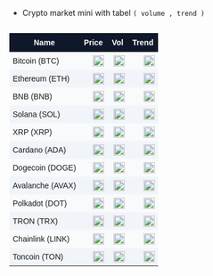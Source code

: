 - Crypto market mini with tabel `( volume , trend )`
<!-- Crypto Market Mini Table (Top 12 Coins, Responsive) -->
<div style="overflow-x:auto; max-width:100%;">
  <table style="min-width:400px; width:100%; border-collapse:collapse; font-family:sans-serif; font-size:14px;">
    <thead>
      <tr style="background-color:#0f172a; color:#fff;">
        <th style="padding:8px; text-align:center;">Name</th>
        <th style="padding:8px; text-align:center;">Price</th>
        <th style="padding:8px; text-align:center;">Vol</th>
        <th style="padding:8px; text-align:center;">Trend</th>
      </tr>
    </thead>
    <tbody>
      <tr style="background-color:#f8fafc;"><td style="padding:6px;">Bitcoin (BTC)</td><td style="padding:6px; text-align:right;"><img src="https://img.shields.io/endpoint?url=https://crypto-price-on.vercel.app/api/prices?coin=bitcoin&label=BTC&logo=bitcoin&style=flat-square" height="20"></td><td style="padding:6px; text-align:right;"><img src="https://img.shields.io/endpoint?url=https://crypto-price-on.vercel.app/api/volume?coin=bitcoin&label=Vol&style=flat-square" height="20"></td><td style="padding:6px; text-align:right;"><img src="https://img.shields.io/endpoint?url=https://crypto-price-on.vercel.app/api/trend?coin=bitcoin&label=Trend&style=flat-square" height="20"></td></tr>
      <tr style="background-color:#f1f5f9;"><td style="padding:6px;">Ethereum (ETH)</td><td style="padding:6px; text-align:right;"><img src="https://img.shields.io/endpoint?url=https://crypto-price-on.vercel.app/api/prices?coin=ethereum&label=ETH&logo=ethereum&style=flat-square" height="20"></td><td style="padding:6px; text-align:right;"><img src="https://img.shields.io/endpoint?url=https://crypto-price-on.vercel.app/api/volume?coin=ethereum&label=Vol&style=flat-square" height="20"></td><td style="padding:6px; text-align:right;"><img src="https://img.shields.io/endpoint?url=https://crypto-price-on.vercel.app/api/trend?coin=ethereum&label=Trend&style=flat-square" height="20"></td></tr>
      <tr style="background-color:#f8fafc;"><td style="padding:6px;">BNB (BNB)</td><td style="padding:6px; text-align:right;"><img src="https://img.shields.io/endpoint?url=https://crypto-price-on.vercel.app/api/prices?coin=binancecoin&label=BNB&logo=binance&style=flat-square" height="20"></td><td style="padding:6px; text-align:right;"><img src="https://img.shields.io/endpoint?url=https://crypto-price-on.vercel.app/api/volume?coin=binancecoin&label=Vol&style=flat-square" height="20"></td><td style="padding:6px; text-align:right;"><img src="https://img.shields.io/endpoint?url=https://crypto-price-on.vercel.app/api/trend?coin=binancecoin&label=Trend&style=flat-square" height="20"></td></tr>
      <tr style="background-color:#f1f5f9;"><td style="padding:6px;">Solana (SOL)</td><td style="padding:6px; text-align:right;"><img src="https://img.shields.io/endpoint?url=https://crypto-price-on.vercel.app/api/prices?coin=solana&label=SOL&logo=solana&style=flat-square" height="20"></td><td style="padding:6px; text-align:right;"><img src="https://img.shields.io/endpoint?url=https://crypto-price-on.vercel.app/api/volume?coin=solana&label=Vol&style=flat-square" height="20"></td><td style="padding:6px; text-align:right;"><img src="https://img.shields.io/endpoint?url=https://crypto-price-on.vercel.app/api/trend?coin=solana&label=Trend&style=flat-square" height="20"></td></tr>
      <tr style="background-color:#f8fafc;"><td style="padding:6px;">XRP (XRP)</td><td style="padding:6px; text-align:right;"><img src="https://img.shields.io/endpoint?url=https://crypto-price-on.vercel.app/api/prices?coin=ripple&label=XRP&logo=ripple&style=flat-square" height="20"></td><td style="padding:6px; text-align:right;"><img src="https://img.shields.io/endpoint?url=https://crypto-price-on.vercel.app/api/volume?coin=ripple&label=Vol&style=flat-square" height="20"></td><td style="padding:6px; text-align:right;"><img src="https://img.shields.io/endpoint?url=https://crypto-price-on.vercel.app/api/trend?coin=ripple&label=Trend&style=flat-square" height="20"></td></tr>
      <tr style="background-color:#f1f5f9;"><td style="padding:6px;">Cardano (ADA)</td><td style="padding:6px; text-align:right;"><img src="https://img.shields.io/endpoint?url=https://crypto-price-on.vercel.app/api/prices?coin=cardano&label=ADA&logo=cardano&style=flat-square" height="20"></td><td style="padding:6px; text-align:right;"><img src="https://img.shields.io/endpoint?url=https://crypto-price-on.vercel.app/api/volume?coin=cardano&label=Vol&style=flat-square" height="20"></td><td style="padding:6px; text-align:right;"><img src="https://img.shields.io/endpoint?url=https://crypto-price-on.vercel.app/api/trend?coin=cardano&label=Trend&style=flat-square" height="20"></td></tr>
      <tr style="background-color:#f8fafc;"><td style="padding:6px;">Dogecoin (DOGE)</td><td style="padding:6px; text-align:right;"><img src="https://img.shields.io/endpoint?url=https://crypto-price-on.vercel.app/api/prices?coin=dogecoin&label=DOGE&logo=dogecoin&style=flat-square" height="20"></td><td style="padding:6px; text-align:right;"><img src="https://img.shields.io/endpoint?url=https://crypto-price-on.vercel.app/api/volume?coin=dogecoin&label=Vol&style=flat-square" height="20"></td><td style="padding:6px; text-align:right;"><img src="https://img.shields.io/endpoint?url=https://crypto-price-on.vercel.app/api/trend?coin=dogecoin&label=Trend&style=flat-square" height="20"></td></tr>
      <tr style="background-color:#f1f5f9;"><td style="padding:6px;">Avalanche (AVAX)</td><td style="padding:6px; text-align:right;"><img src="https://img.shields.io/endpoint?url=https://crypto-price-on.vercel.app/api/prices?coin=avalanche-2&label=AVAX&logo=avalanche&style=flat-square" height="20"></td><td style="padding:6px; text-align:right;"><img src="https://img.shields.io/endpoint?url=https://crypto-price-on.vercel.app/api/volume?coin=avalanche-2&label=Vol&style=flat-square" height="20"></td><td style="padding:6px; text-align:right;"><img src="https://img.shields.io/endpoint?url=https://crypto-price-on.vercel.app/api/trend?coin=avalanche-2&label=Trend&style=flat-square" height="20"></td></tr>
      <tr style="background-color:#f8fafc;"><td style="padding:6px;">Polkadot (DOT)</td><td style="padding:6px; text-align:right;"><img src="https://img.shields.io/endpoint?url=https://crypto-price-on.vercel.app/api/prices?coin=polkadot&label=DOT&logo=polkadot&style=flat-square" height="20"></td><td style="padding:6px; text-align:right;"><img src="https://img.shields.io/endpoint?url=https://crypto-price-on.vercel.app/api/volume?coin=polkadot&label=Vol&style=flat-square" height="20"></td><td style="padding:6px; text-align:right;"><img src="https://img.shields.io/endpoint?url=https://crypto-price-on.vercel.app/api/trend?coin=polkadot&label=Trend&style=flat-square" height="20"></td></tr>
      <tr style="background-color:#f1f5f9;"><td style="padding:6px;">TRON (TRX)</td><td style="padding:6px; text-align:right;"><img src="https://img.shields.io/endpoint?url=https://crypto-price-on.vercel.app/api/prices?coin=tron&label=TRX&logo=tron&style=flat-square" height="20"></td><td style="padding:6px; text-align:right;"><img src="https://img.shields.io/endpoint?url=https://crypto-price-on.vercel.app/api/volume?coin=tron&label=Vol&style=flat-square" height="20"></td><td style="padding:6px; text-align:right;"><img src="https://img.shields.io/endpoint?url=https://crypto-price-on.vercel.app/api/trend?coin=tron&label=Trend&style=flat-square" height="20"></td></tr>
      <tr style="background-color:#f8fafc;"><td style="padding:6px;">Chainlink (LINK)</td><td style="padding:6px; text-align:right;"><img src="https://img.shields.io/endpoint?url=https://crypto-price-on.vercel.app/api/prices?coin=chainlink&label=LINK&logo=chainlink&style=flat-square" height="20"></td><td style="padding:6px; text-align:right;"><img src="https://img.shields.io/endpoint?url=https://crypto-price-on.vercel.app/api/volume?coin=chainlink&label=Vol&style=flat-square" height="20"></td><td style="padding:6px; text-align:right;"><img src="https://img.shields.io/endpoint?url=https://crypto-price-on.vercel.app/api/trend?coin=chainlink&label=Trend&style=flat-square" height="20"></td></tr>
      <tr style="background-color:#f1f5f9;"><td style="padding:6px;">Toncoin (TON)</td><td style="padding:6px; text-align:right;"><img src="https://img.shields.io/endpoint?url=https://crypto-price-on.vercel.app/api/prices?coin=the-open-network&label=TON&logo=ton&style=flat-square" height="20"></td><td style="padding:6px; text-align:right;"><img src="https://img.shields.io/endpoint?url=https://crypto-price-on.vercel.app/api/volume?coin=the-open-network&label=Vol&style=flat-square" height="20"></td><td style="padding:6px; text-align:right;"><img src="https://img.shields.io/endpoint?url=https://crypto-price-on.vercel.app/api/trend?coin=the-open-network&label=Trend&style=flat-square" height="20"></td></tr>
    </tbody>
  </table>
</div>